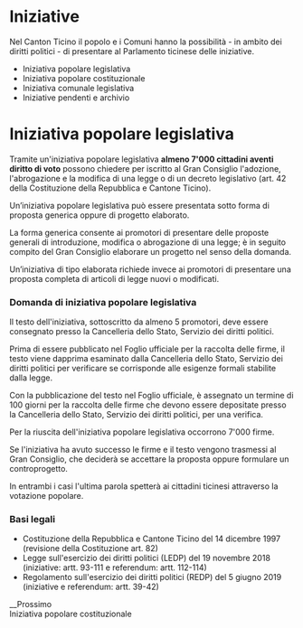 #  Iniziative

Nel Canton Ticino il popolo e i Comuni hanno la possibilità - in ambito dei
diritti politici - di presentare al Parlamento ticinese delle iniziative.

  * Iniziativa popolare legislativa
  * Iniziativa popolare costituzionale
  * Iniziativa comunale legislativa
  * Iniziative pendenti e archivio

#  Iniziativa popolare legislativa

Tramite un'iniziativa popolare legislativa **almeno 7'000 cittadini aventi
diritto di voto** possono chiedere per iscritto al Gran Consiglio l'adozione,
l'abrogazione e la modifica di una legge o di un decreto legislativo (art. 42
della Costituzione della Repubblica e Cantone Ticino).

Un’iniziativa popolare legislativa può essere presentata sotto forma di
proposta generica oppure di progetto elaborato.

La forma generica consente ai promotori di presentare delle proposte generali
di introduzione, modifica o abrogazione di una legge; è in seguito compito del
Gran Consiglio elaborare un progetto nel senso della domanda.

Un’iniziativa di tipo elaborata richiede invece ai promotori di presentare una
proposta completa di articoli di legge nuovi o modificati.

### Domanda di iniziativa popolare legislativa

Il testo dell'iniziativa, sottoscritto da almeno 5 promotori, deve essere
consegnato presso la Cancelleria dello Stato, Servizio dei diritti politici.

Prima di essere pubblicato nel Foglio ufficiale per la raccolta delle firme,
il testo viene dapprima esaminato dalla Cancelleria dello Stato, Servizio dei
diritti politici per verificare se corrisponde alle esigenze formali stabilite
dalla legge.

Con la pubblicazione del testo nel Foglio ufficiale, è assegnato un termine di
100 giorni per la raccolta delle firme che devono essere depositate presso la
Cancelleria dello Stato, Servizio dei diritti politici, per una verifica.

Per la riuscita dell'iniziativa popolare legislativa occorrono 7'000 firme.

Se l'iniziativa ha avuto successo le firme e il testo vengono trasmessi al
Gran Consiglio, che deciderà se accettare la proposta oppure formulare un
controprogetto.

In entrambi i casi l'ultima parola spetterà ai cittadini ticinesi attraverso
la votazione popolare.

### Basi legali

  * Costituzione della Repubblica e Cantone Ticino del 14 dicembre 1997 (revisione della Costituzione art. 82)
  * Legge sull'esercizio dei diritti politici (LEDP) del 19 novembre 2018 (iniziative: artt. 93-111 e referendum: artt. 112-114)
  * Regolamento sull'esercizio dei diritti politici (REDP) del 5 giugno 2019 (iniziative e referendum: artt. 39-42)

__Prossimo  
Iniziativa popolare costituzionale

